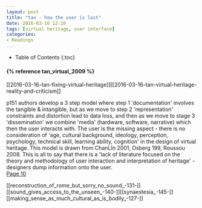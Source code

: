 ```yaml
---
layout: post
title: "tan - how the user is lost"
date: 2016-03-16 12:10
tags: [virtual heritage, user interface]
categories:
- Readings
...
```


* Table of Contents
{:toc}

<h4>{% reference tan_virtual_2009 %}</h4>

[[2016-03-16-tan-fixing-virtual-heritage]][[2016-03-16-tan-virtual-heritage-reality-and-criticism]]

p151 authors develop  a 3 step model where step 1 'documentation' involves the tangible & intangible, but as we move to step 2 'representation' constraints and distortion lead to data loss, and then as we move to stage 3 'dissemination' we combine 'media' (hardware, software, narrative) which then the user interacts with. The user is the missing aspect - there is no consideration of 'age, cultural background, ideology, perception, psychology, technical skill, learning ability, cognition' in the design of virtual heritage. This model is drawn from ChanLIn 2001, Osberg 199, Roussou 2008.  This is all to say that there is a 'lack of literature focused on the theory and methodology of user interaction and interpretation of heritage' - designers dump information onto the user.   
[Page 10](sk://tan_virtual_2009#10)  

[[reconstruction_of_rome_but_sorry_no_sound_-131-]][[sound_gives_access_to_the_unseen_-140-]][[synaestesia_-145-]][[making_sense_as_much_cultural_as_is_bodily_-127-]]

